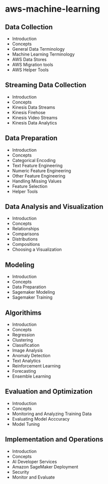 # aws-machine-learning

## Data Collection
- Introduction
- Concepts
- General Data Terminology
- Machine Learning Terminology
- AWS Data Stores
- AWS Migration tools
- AWS Helper Tools

## Streaming Data Collection
- Introduction
- Concepts
- Kinesis Data Streams
- Kinesis Firehose
- Kinesis Video Streams
- Kinesis Data Analytics

## Data Preparation
- Introduction
- Concepts
- Categorical Encoding
- Text Feature Engineering
- Numeric Feature Engineering
- Other Feature Engineering
- Handling Missing Values
- Feature Selection
- Helper Tools

## Data Analysis and Visualization
- Introduction
- Concepts
- Relationships
- Comparisons
- Distributions
- Compositions
- Choosing a Visualization

## Modeling
- Introduction
- Concepts
- Data Preparation
- Sagemaker Modeling
- Sagemaker Training

## Algorithims
- Introduction
- Concepts
- Regression
- Clustering
- Classification
- Image Analysis
- Anomaly Detection
- Text Analytics
- Reinforcement Learning
- Forecasting
- Ensemble Learning

## Evaluation and Optimization
- Introduction
- Concepts
- Monitoring and Analyzing Training Data
- Evaluating Model Acccuracy
- Model Tuning

## Implementation and Operations
- Introduction
- Concepts
- AI Developer Services
- Amazon SageMaker Deployment
- Security
- Monitor and Evaluate
